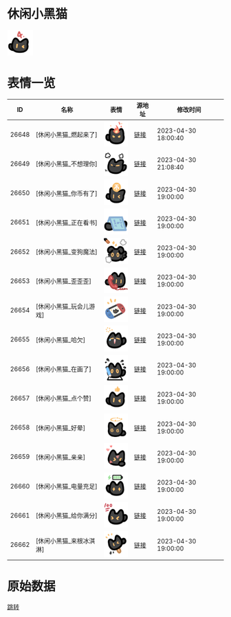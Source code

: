 # 休闲小黑猫

<img src="./cover.png" height="60" alt="cover" />

# 表情一览

|ID|名称|表情|源地址|修改时间|
|----|----|----|----|----|
|26648|[休闲小黑猫_燃起来了]|<img src="./pic/026648_%5B休闲小黑猫_燃起来了%5D.png" height="60" alt="燃起来了"/>|[链接](https://i0.hdslb.com/bfs/garb/25d9c1dc62fb4b9ac3d3616873797b1c4a0a08f4.png)|2023-04-30 18:00:40|
|26649|[休闲小黑猫_不想理你]|<img src="./pic/026649_%5B休闲小黑猫_不想理你%5D.png" height="60" alt="不想理你"/>|[链接](https://i0.hdslb.com/bfs/garb/ecca9c051d811ed4a4d438b0e698c60aa6898d65.png)|2023-04-30 21:08:40|
|26650|[休闲小黑猫_你币有了]|<img src="./pic/026650_%5B休闲小黑猫_你币有了%5D.png" height="60" alt="你币有了"/>|[链接](https://i0.hdslb.com/bfs/garb/e22de97011433441a76ed855d54898038433e89e.png)|2023-04-30 19:00:00|
|26651|[休闲小黑猫_正在看书]|<img src="./pic/026651_%5B休闲小黑猫_正在看书%5D.png" height="60" alt="正在看书"/>|[链接](https://i0.hdslb.com/bfs/garb/d3af04ff7b2ea8490fb302404a0698c40c9b6271.png)|2023-04-30 19:00:00|
|26652|[休闲小黑猫_变狗魔法]|<img src="./pic/026652_%5B休闲小黑猫_变狗魔法%5D.png" height="60" alt="变狗魔法"/>|[链接](https://i0.hdslb.com/bfs/garb/3fb412bfcc06f381d6f709a3f0283e8648f824e3.png)|2023-04-30 19:00:00|
|26653|[休闲小黑猫_歪歪歪]|<img src="./pic/026653_%5B休闲小黑猫_歪歪歪%5D.png" height="60" alt="歪歪歪"/>|[链接](https://i0.hdslb.com/bfs/garb/5d7b0ff5992901b43d0c3f9a61359c9bfb3800d4.png)|2023-04-30 19:00:00|
|26654|[休闲小黑猫_玩会儿游戏]|<img src="./pic/026654_%5B休闲小黑猫_玩会儿游戏%5D.png" height="60" alt="玩会儿游戏"/>|[链接](https://i0.hdslb.com/bfs/garb/68f8a1a52ff44e59c7ee76afdd4d82efbf661b39.png)|2023-04-30 19:00:00|
|26655|[休闲小黑猫_哈欠]|<img src="./pic/026655_%5B休闲小黑猫_哈欠%5D.png" height="60" alt="哈欠"/>|[链接](https://i0.hdslb.com/bfs/garb/2d5f97cd55fea9cc0a8db30d64e00b53bcd224bf.png)|2023-04-30 19:00:00|
|26656|[休闲小黑猫_在画了]|<img src="./pic/026656_%5B休闲小黑猫_在画了%5D.png" height="60" alt="在画了"/>|[链接](https://i0.hdslb.com/bfs/garb/2466b32423ee3734f6ef86bd4ffdd76a37f75f1e.png)|2023-04-30 19:00:00|
|26657|[休闲小黑猫_点个赞]|<img src="./pic/026657_%5B休闲小黑猫_点个赞%5D.png" height="60" alt="点个赞"/>|[链接](https://i0.hdslb.com/bfs/garb/92f4ba81ff19404e104d66daabf104bcd47bc5aa.png)|2023-04-30 19:00:00|
|26658|[休闲小黑猫_好晕]|<img src="./pic/026658_%5B休闲小黑猫_好晕%5D.png" height="60" alt="好晕"/>|[链接](https://i0.hdslb.com/bfs/garb/9739bfbb7d660205e397ad0650c11a1b2b52c00d.png)|2023-04-30 19:00:00|
|26659|[休闲小黑猫_亲亲]|<img src="./pic/026659_%5B休闲小黑猫_亲亲%5D.png" height="60" alt="亲亲"/>|[链接](https://i0.hdslb.com/bfs/garb/39019ca5098ed8bdce1ba3bf78b27d2dff7c5e21.png)|2023-04-30 19:00:00|
|26660|[休闲小黑猫_电量充足]|<img src="./pic/026660_%5B休闲小黑猫_电量充足%5D.png" height="60" alt="电量充足"/>|[链接](https://i0.hdslb.com/bfs/garb/7d18d126a2e20374b417731fabb47a40e1bf1bff.png)|2023-04-30 19:00:00|
|26661|[休闲小黑猫_给你满分]|<img src="./pic/026661_%5B休闲小黑猫_给你满分%5D.png" height="60" alt="给你满分"/>|[链接](https://i0.hdslb.com/bfs/garb/e911520ad4e61aedeb757313fc6f2600b0cbcb76.png)|2023-04-30 19:00:00|
|26662|[休闲小黑猫_来根冰淇淋]|<img src="./pic/026662_%5B休闲小黑猫_来根冰淇淋%5D.png" height="60" alt="来根冰淇淋"/>|[链接](https://i0.hdslb.com/bfs/garb/65c8dd0c927a9356f0b031074f78ce9427251238.png)|2023-04-30 19:00:00|

# 原始数据

[跳转](./raw.json)

